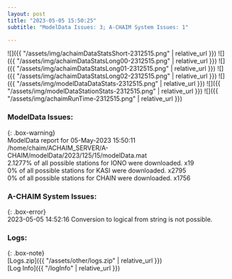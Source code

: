 ```yaml
---
layout: post
title: "2023-05-05 15:50:25"
subtitle: "ModelData Issues: 3; A-CHAIM System Issues: 1"

---
```


![]({{ "/assets/img/achaimDataStatsShort-2312515.png" | relative_url }})
![]({{ "/assets/img/achaimDataStatsLong00-2312515.png" | relative_url }})
![]({{ "/assets/img/achaimDataStatsLong01-2312515.png" | relative_url }})
![]({{ "/assets/img/achaimDataStatsLong02-2312515.png" | relative_url }})
![]({{ "/assets/img/modelDataDataStats-2312515.png" | relative_url }})
![]({{ "/assets/img/modelDataStationStats-2312515.png" | relative_url }})
![]({{ "/assets/img/achaimRunTime-2312515.png" | relative_url }})


### ModelData Issues:  
  
{: .box-warning}  
 ModelData report for 05-May-2023 15:50:11   
 /home/chaim/ACHAIM_SERVER/A-CHAIM/modelData/2023/125/15/modelData.mat   
 2.1277% of all possible stations for IONO were downloaded. x19   
 0% of all possible stations for KASI were downloaded. x2795   
 0% of all possible stations for CHAIN were downloaded. x1756   
  
### A-CHAIM System Issues:  
  
{: .box-error}  
2023-05-05 14:52:16 Conversion to logical from string is not possible.  

### Logs:  
  
{: .box-note}  
[Logs.zip]({{ "/assets/other/logs.zip" | relative_url }})  
[Log Info]({{ "/logInfo" | relative_url }})  
